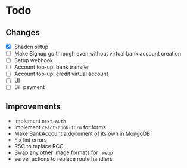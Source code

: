 # Todo

## Changes

- [x] Shadcn setup
- [ ] Make Signup go through even without virtual bank account creation
- [ ] Setup webhook
- [ ] Account top-up: bank transfer
- [ ] Account top-up: credit virtual account
- [ ] UI
- [ ] Bill payment

## Improvements

- Implement `next-auth`
- Implement `react-hook-form` for forms
- Make BankAccount a document of its own in MongoDB
- Fix lint errors
- RSC to replace RCC
- Swap any other image formats for `.webp`
- server actions to replace route handlers

